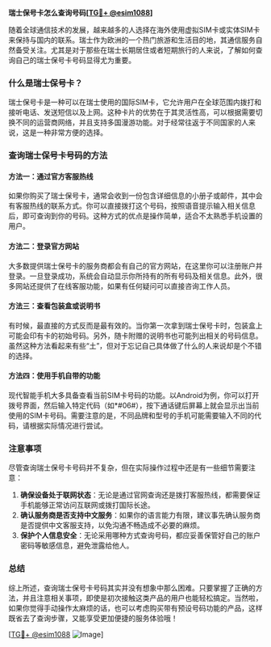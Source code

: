 **瑞士保号卡怎么查询号码[[TG💪+ @esim1088](https://t.me/s/esim1088)]**

随着全球通信技术的发展，越来越多的人选择在海外使用虚拟SIM卡或实体SIM卡来保持与国内的联系。瑞士作为欧洲的一个热门旅游和生活目的地，其通信服务自然备受关注。尤其是对于那些在瑞士长期居住或者短期旅行的人来说，了解如何查询自己的瑞士保号卡号码显得尤为重要。

### 什么是瑞士保号卡？

瑞士保号卡是一种可以在瑞士使用的国际SIM卡，它允许用户在全球范围内拨打和接听电话、发送短信以及上网。这种卡片的优势在于其灵活性高，可以根据需要切换不同的运营商网络，并且支持多国漫游功能。对于经常往返于不同国家的人来说，这是一种非常方便的选择。

### 查询瑞士保号卡号码的方法

#### 方法一：通过官方客服热线
如果你购买了瑞士保号卡，通常会收到一份包含详细信息的小册子或邮件，其中会有客服热线的联系方式。你可以直接拨打这个号码，按照语音提示输入相关信息后，即可查询到你的号码。这种方式的优点是操作简单，适合不太熟悉手机设置的用户。

#### 方法二：登录官方网站
大多数提供瑞士保号卡的服务商都会有自己的官方网站，在这里你可以注册账户并登录。一旦登录成功，系统会自动显示你所持有的所有号码及相关信息。此外，很多网站还提供了在线客服功能，如果有任何疑问可以直接咨询工作人员。

#### 方法三：查看包装盒或说明书
有时候，最直接的方式反而是最有效的。当你第一次拿到瑞士保号卡时，包装盒上可能会印有卡的初始号码。另外，随卡附赠的说明书也可能列出相关的号码信息。虽然这种方法看起来有些“土”，但对于忘记自己具体做了什么的人来说却是个不错的选择。

#### 方法四：使用手机自带的功能
现代智能手机大多具备查看当前SIM卡号码的功能。以Android为例，你可以打开拨号界面，然后输入特定代码（如*#06#），按下通话键后屏幕上就会显示出当前使用的SIM卡号码。需要注意的是，不同品牌和型号的手机可能需要输入不同的代码，请根据实际情况进行尝试。

### 注意事项

尽管查询瑞士保号卡号码并不复杂，但在实际操作过程中还是有一些细节需要注意：

1. **确保设备处于联网状态**：无论是通过官网查询还是拨打客服热线，都需要保证手机能够正常访问互联网或拨打国际长途。
2. **确认服务商是否支持中文服务**：如果你的语言能力有限，建议事先确认服务商是否提供中文客服支持，以免沟通不畅造成不必要的麻烦。
3. **保护个人信息安全**：无论采用哪种方式查询号码，都应妥善保管好自己的账户密码等敏感信息，避免泄露给他人。

### 总结

综上所述，查询瑞士保号卡号码其实并没有想象中那么困难。只要掌握了正确的方法，并且注意相关事项，即使是初次接触这类产品的用户也能轻松搞定。当然啦，如果你觉得手动操作太麻烦的话，也可以考虑购买带有预设号码功能的产品，这样既省去了查询步骤，又能享受更加便捷的服务体验哦！

[[TG💪+ @esim1088](https://t.me/s/esim1088) ![Image](https://i.postimg.cc/4NQfJmqS/Snipaste-2025-05-13-00-14-12.png)]